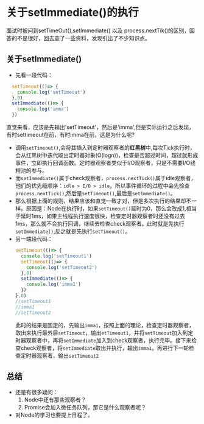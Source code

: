 # 关于setImmediate()的执行
面试时被问到setTimeOut(),setImmediate() 以及 process.nextTik()的区别，回答的不是很好，回去查了一些资料，发现引出了不少知识点。

## 关于setImmediate()
- 先看一段代码：
```js
  setTimeout(()=> {
    console.log('setTimeout')
  },0)
  setImmediate(()=> {
    console.log('imma')
  })
  ```
  直觉来看，应该是先输出'setTimeout'，然后是'imma',但是实际运行之后发现，有时settimeout在前，有时imma在前。这是为什么呢?
- 调用`setTimeout()`,会将其插入到定时器观察者的**红黑树**中,每次Tick执行时，会从红黑树中迭代取出定时器对象(O(logn))，检查是否超过时间，超过就形成事件，立即执行回调函数。定时器观察者类似于I/O观察者，只是不需要I/O线程池的参与。
- 而`setImmediate()`属于check观察者，`process.nextTick()`属于idle观察者，他们的优先级顺序：`idle > I/O > idle`。所以事件循环的过程中会先检查`process.nextTick()`,然后是`setTimeout()`,最后是`setImmediate()`。
- 那么根据上面的规则，结果应该和直觉一致才对，但是多次执行的结果却不一样。原因是：Node在执行时，如果`setTimeout()`延时为0，那么会改成1,相当于延时1ms，如果主线程执行速度很快，检查定时器观察者时还没有过去1ms，那么就不会执行回调，继续去检查check观察者。此时就是先执行`setImmediate()`,反之就是先执行`setTimeout()`。
- 另一端段代码：
  ```js
  setTimeout(()=> {
    console.log('setTimeout1')
    setTimeout(()=> {
      console.log('setTimeout2')
    },0)
    setImmediate(()=> {
      console.log('imma1')
    })
  },0)
  //setTimeout1
  //imma1
  //setTimeout2
  ```
  此时的结果是固定的，先输出`imma1`，按照上面的理论，检查定时器观察者，取出来执行最外层`setTimeout`，输出`etTimeout1`，并将`setTimeout`加入到定时器观察者中，再将`setImmediate`加入到check观察者，执行完毕。接下来检查check观察者，将`setImmediate`取出并执行，输出`imma1`。再进行下一轮检查定时器观察者，输出`setTimeout2`
## 总结
- 还是有很多疑问：
  1. Node中还有那些观察者？
  2. Promise会加入微任务队列，那它是什么观察者呢？
- 对Node的学习也要提上日程了。